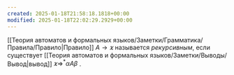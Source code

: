 ```yaml
---
created: 2025-01-18T21:58:18.1818+00:00
modified: 2025-01-18T22:02:29.2929+00:00
---
```

[[Теория автоматов и формальных языков/Заметки/Грамматика/Правила/Правило|Правило]] $A \rightarrow \varkappa$ называется *рекурсивным*, если существует [[Теория автоматов и формальных языков/Заметки/Выводы/Вывод|вывод]] $\varkappa \Rightarrow ^* \alpha A \beta$ .